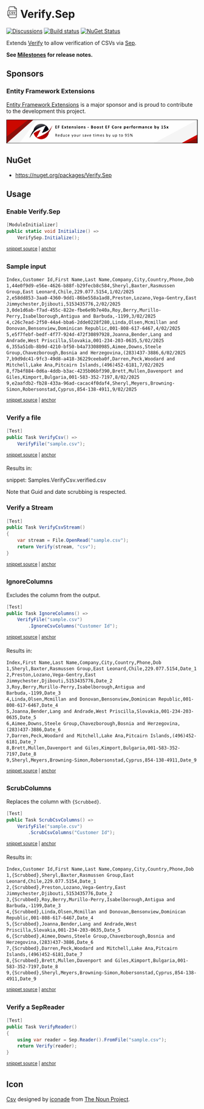 # <img src="/src/icon.png" height="30px"> Verify.Sep

[![Discussions](https://img.shields.io/badge/Verify-Discussions-yellow?svg=true&label=)](https://github.com/orgs/VerifyTests/discussions)
[![Build status](https://ci.appveyor.com/api/projects/status/580iqf2cw0mxnqyu?svg=true)](https://ci.appveyor.com/project/SimonCropp/Verify-Sep)
[![NuGet Status](https://img.shields.io/nuget/v/Verify.Sep.svg)](https://www.nuget.org/packages/Verify.Sep/)


Extends [Verify](https://github.com/VerifyTests/Verify) to allow verification of CSVs via [Sep](https://github.com/nietras/Sep).<!-- singleLineInclude: intro. path: /docs/intro.include.md -->


**See [Milestones](../../milestones?state=closed) for release notes.**


## Sponsors


### Entity Framework Extensions<!-- include: zzz. path: /docs/zzz.include.md -->

[Entity Framework Extensions](https://entityframework-extensions.net/?utm_source=simoncropp&utm_medium=Verify.Sep) is a major sponsor and is proud to contribute to the development this project.

[![Entity Framework Extensions](https://raw.githubusercontent.com/VerifyTests/Verify.Sep/refs/heads/main/docs/zzz.png)](https://entityframework-extensions.net/?utm_source=simoncropp&utm_medium=Verify.Sep)<!-- endInclude -->


## NuGet

 * https://nuget.org/packages/Verify.Sep


## Usage


### Enable Verify.Sep

<!-- snippet: enable -->
<a id='snippet-enable'></a>
```cs
[ModuleInitializer]
public static void Initialize() =>
    VerifySep.Initialize();
```
<sup><a href='/src/Tests/ModuleInitializer.cs#L3-L9' title='Snippet source file'>snippet source</a> | <a href='#snippet-enable' title='Start of snippet'>anchor</a></sup>
<!-- endSnippet -->


### Sample input

<!-- snippet: sample.csv -->
<a id='snippet-sample.csv'></a>
```csv
Index,Customer Id,First Name,Last Name,Company,City,Country,Phone,Dob
1,44e0f9d9-e56e-4626-b88f-b29fecb8c584,Sheryl,Baxter,Rasmussen Group,East Leonard,Chile,229.077.5154,1/02/2025
2,e58dd853-3aa0-4360-9dd1-86be558a1ad8,Preston,Lozano,Vega-Gentry,East Jimmychester,Djibouti,5153435776,2/02/2025
3,0de1d6ab-f7ad-455c-822e-fbe6e9b7e40a,Roy,Berry,Murillo-Perry,Isabelborough,Antigua and Barbuda,-1199,3/02/2025
4,c26c7ead-2f50-44a4-bba6-2dde0228f280,Linda,Olsen,Mcmillan and Donovan,Bensonview,Dominican Republic,001-808-617-6467,4/02/2025
5,e5f7febf-bedf-4f77-924d-472f30897928,Joanna,Bender,Lang and Andrade,West Priscilla,Slovakia,001-234-203-0635,5/02/2025
6,355a51db-8b9d-4210-bf50-b4a733080985,Aimee,Downs,Steele Group,Chavezborough,Bosnia and Herzegovina,(283)437-3886,6/02/2025
7,b9d9dc41-9fc3-49d8-a418-36229ceeba0f,Darren,Peck,Woodard and Mitchell,Lake Ana,Pitcairn Islands,(496)452-6181,7/02/2025
8,f7b4f884-0d6a-4ddb-b3ac-4235b06bf390,Brett,Mullen,Davenport and Giles,Kimport,Bulgaria,001-583-352-7197,8/02/2025
9,e2aafdb2-fb28-433a-96ad-cacac4f0daf4,Sheryl,Meyers,Browning-Simon,Robersonstad,Cyprus,854-138-4911,9/02/2025
```
<sup><a href='/src/Tests/sample.csv#L1-L10' title='Snippet source file'>snippet source</a> | <a href='#snippet-sample.csv' title='Start of snippet'>anchor</a></sup>
<!-- endSnippet -->


### Verify a file

<!-- snippet: VerifyCsv -->
<a id='snippet-VerifyCsv'></a>
```cs
[Test]
public Task VerifyCsv() =>
    VerifyFile("sample.csv");
```
<sup><a href='/src/Tests/Samples.cs#L4-L10' title='Snippet source file'>snippet source</a> | <a href='#snippet-VerifyCsv' title='Start of snippet'>anchor</a></sup>
<!-- endSnippet -->


Results in:

snippet: Samples.VerifyCsv.verified.csv

Note that Guid and date scrubbing is respected.


### Verify a Stream

<!-- snippet: VerifyCsvStream -->
<a id='snippet-VerifyCsvStream'></a>
```cs
[Test]
public Task VerifyCsvStream()
{
    var stream = File.OpenRead("sample.csv");
    return Verify(stream, "csv");
}
```
<sup><a href='/src/Tests/Samples.cs#L30-L39' title='Snippet source file'>snippet source</a> | <a href='#snippet-VerifyCsvStream' title='Start of snippet'>anchor</a></sup>
<!-- endSnippet -->


### IgnoreColumns

Excludes the column from the output.

<!-- snippet: IgnoreColumns -->
<a id='snippet-IgnoreColumns'></a>
```cs
[Test]
public Task IgnoreColumns() =>
    VerifyFile("sample.csv")
        .IgnoreCsvColumns("Customer Id");
```
<sup><a href='/src/Tests/Samples.cs#L12-L19' title='Snippet source file'>snippet source</a> | <a href='#snippet-IgnoreColumns' title='Start of snippet'>anchor</a></sup>
<!-- endSnippet -->

Results in:

<!-- snippet: Samples.IgnoreColumns.verified.csv -->
<a id='snippet-Samples.IgnoreColumns.verified.csv'></a>
```csv
Index,First Name,Last Name,Company,City,Country,Phone,Dob
1,Sheryl,Baxter,Rasmussen Group,East Leonard,Chile,229.077.5154,Date_1
2,Preston,Lozano,Vega-Gentry,East Jimmychester,Djibouti,5153435776,Date_2
3,Roy,Berry,Murillo-Perry,Isabelborough,Antigua and Barbuda,-1199,Date_3
4,Linda,Olsen,Mcmillan and Donovan,Bensonview,Dominican Republic,001-808-617-6467,Date_4
5,Joanna,Bender,Lang and Andrade,West Priscilla,Slovakia,001-234-203-0635,Date_5
6,Aimee,Downs,Steele Group,Chavezborough,Bosnia and Herzegovina,(283)437-3886,Date_6
7,Darren,Peck,Woodard and Mitchell,Lake Ana,Pitcairn Islands,(496)452-6181,Date_7
8,Brett,Mullen,Davenport and Giles,Kimport,Bulgaria,001-583-352-7197,Date_8
9,Sheryl,Meyers,Browning-Simon,Robersonstad,Cyprus,854-138-4911,Date_9
```
<sup><a href='/src/Tests/Samples.IgnoreColumns.verified.csv#L1-L10' title='Snippet source file'>snippet source</a> | <a href='#snippet-Samples.IgnoreColumns.verified.csv' title='Start of snippet'>anchor</a></sup>
<!-- endSnippet -->


### ScrubColumns

Replaces the column with `{Scrubbed}`.

<!-- snippet: ScrubColumns -->
<a id='snippet-ScrubColumns'></a>
```cs
[Test]
public Task ScrubCsvColumns() =>
    VerifyFile("sample.csv")
        .ScrubCsvColumns("Customer Id");
```
<sup><a href='/src/Tests/Samples.cs#L21-L28' title='Snippet source file'>snippet source</a> | <a href='#snippet-ScrubColumns' title='Start of snippet'>anchor</a></sup>
<!-- endSnippet -->

Results in:

<!-- snippet: Samples.ScrubCsvColumns.verified.csv -->
<a id='snippet-Samples.ScrubCsvColumns.verified.csv'></a>
```csv
Index,Customer Id,First Name,Last Name,Company,City,Country,Phone,Dob
1,{Scrubbed},Sheryl,Baxter,Rasmussen Group,East Leonard,Chile,229.077.5154,Date_1
2,{Scrubbed},Preston,Lozano,Vega-Gentry,East Jimmychester,Djibouti,5153435776,Date_2
3,{Scrubbed},Roy,Berry,Murillo-Perry,Isabelborough,Antigua and Barbuda,-1199,Date_3
4,{Scrubbed},Linda,Olsen,Mcmillan and Donovan,Bensonview,Dominican Republic,001-808-617-6467,Date_4
5,{Scrubbed},Joanna,Bender,Lang and Andrade,West Priscilla,Slovakia,001-234-203-0635,Date_5
6,{Scrubbed},Aimee,Downs,Steele Group,Chavezborough,Bosnia and Herzegovina,(283)437-3886,Date_6
7,{Scrubbed},Darren,Peck,Woodard and Mitchell,Lake Ana,Pitcairn Islands,(496)452-6181,Date_7
8,{Scrubbed},Brett,Mullen,Davenport and Giles,Kimport,Bulgaria,001-583-352-7197,Date_8
9,{Scrubbed},Sheryl,Meyers,Browning-Simon,Robersonstad,Cyprus,854-138-4911,Date_9
```
<sup><a href='/src/Tests/Samples.ScrubCsvColumns.verified.csv#L1-L10' title='Snippet source file'>snippet source</a> | <a href='#snippet-Samples.ScrubCsvColumns.verified.csv' title='Start of snippet'>anchor</a></sup>
<!-- endSnippet -->


### Verify a SepReader

<!-- snippet: VerifyReader -->
<a id='snippet-VerifyReader'></a>
```cs
[Test]
public Task VerifyReader()
{
    using var reader = Sep.Reader().FromFile("sample.csv");
    return Verify(reader);
}
```
<sup><a href='/src/Tests/Samples.cs#L41-L50' title='Snippet source file'>snippet source</a> | <a href='#snippet-VerifyReader' title='Start of snippet'>anchor</a></sup>
<!-- endSnippet -->


## Icon

[Csv](https://thenounproject.com/icon/csv-5776732/) designed by [iconade](https://thenounproject.com/creator/iconade3/) from [The Noun Project](https://thenounproject.com/).

